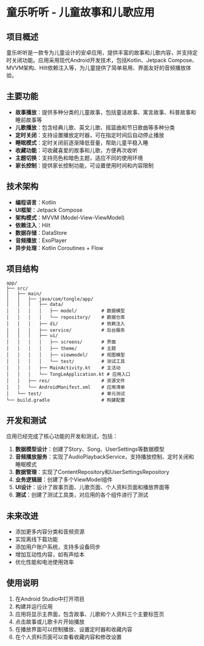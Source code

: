 # 童乐听听 - 儿童故事和儿歌应用

## 项目概述

童乐听听是一款专为儿童设计的安卓应用，提供丰富的故事和儿歌内容，并支持定时关闭功能。应用采用现代Android开发技术，包括Kotlin、Jetpack Compose、MVVM架构、Hilt依赖注入等，为儿童提供了简单易用、界面友好的音频播放体验。

## 主要功能

- **故事播放**：提供多种分类的儿童故事，包括童话故事、寓言故事、科普故事和睡前故事等
- **儿歌播放**：包含经典儿歌、英文儿歌、摇篮曲和节日歌曲等多种分类
- **定时关闭**：支持设置播放定时器，可在指定时间后自动停止播放
- **睡眠模式**：定时关闭前逐渐降低音量，帮助儿童平稳入睡
- **收藏功能**：可收藏喜爱的故事和儿歌，方便再次收听
- **主题切换**：支持亮色和暗色主题，适应不同的使用环境
- **家长控制**：提供家长控制功能，可设置使用时间和内容限制

## 技术架构

- **编程语言**：Kotlin
- **UI框架**：Jetpack Compose
- **架构模式**：MVVM (Model-View-ViewModel)
- **依赖注入**：Hilt
- **数据存储**：DataStore
- **音频播放**：ExoPlayer
- **异步处理**：Kotlin Coroutines + Flow

## 项目结构

```
app/
├── src/
│   ├── main/
│   │   ├── java/com/tongle/app/
│   │   │   ├── data/
│   │   │   │   ├── model/         # 数据模型
│   │   │   │   └── repository/    # 数据仓库
│   │   │   ├── di/                # 依赖注入
│   │   │   ├── service/           # 后台服务
│   │   │   ├── ui/
│   │   │   │   ├── screens/       # 界面
│   │   │   │   ├── theme/         # 主题
│   │   │   │   ├── viewmodel/     # 视图模型
│   │   │   │   └── test/          # 测试工具
│   │   │   ├── MainActivity.kt    # 主活动
│   │   │   └── TongLeApplication.kt # 应用入口
│   │   ├── res/                   # 资源文件
│   │   └── AndroidManifest.xml    # 应用清单
│   └── test/                      # 单元测试
└── build.gradle                   # 构建配置
```

## 开发和测试

应用已经完成了核心功能的开发和测试，包括：

1. **数据模型设计**：创建了Story、Song、UserSettings等数据模型
2. **音频播放服务**：实现了AudioPlaybackService，支持播放控制、定时关闭和睡眠模式
3. **数据管理**：实现了ContentRepository和UserSettingsRepository
4. **业务逻辑层**：创建了多个ViewModel组件
5. **UI设计**：设计了故事页面、儿歌页面、个人资料页面和播放界面等
6. **测试**：创建了测试工具类，对应用的各个组件进行了测试

## 未来改进

- 添加更多内容分类和音频资源
- 实现离线下载功能
- 添加用户账户系统，支持多设备同步
- 增加互动性内容，如有声绘本
- 优化性能和电池使用效率

## 使用说明

1. 在Android Studio中打开项目
2. 构建并运行应用
3. 应用将显示主界面，包含故事、儿歌和个人资料三个主要标签页
4. 点击故事或儿歌卡片开始播放
5. 在播放界面可以控制播放、设置定时器和收藏内容
6. 在个人资料页面可以查看收藏内容和修改设置
